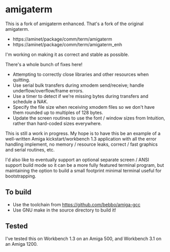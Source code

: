 amigaterm
=========

This is a fork of amigaterm enhanced.  That's a fork of
the original amigaterm.

* https://aminet/package/comm/term/amigaterm
* https://aminet/package/comm/term/amigaterm_enh

I'm working on making it as correct and stable as possible.

There's a whole bunch of fixes here!

* Attempting to correctly close libraries and other resources when
  quitting.
* Use serial bulk transfers during xmodem send/receive; handle
  underflow/overflow/frame errors.
* Use a timer to detect if we're missing bytes during transfers and
  schedule a NAK.
* Specify the file size when receiving xmodem files so we don't
  have them rounded up to multiples of 128 bytes.
* Update the screen routines to use the font / window sizes from
  Intuition, rather than hard-coded sizes everywhere.

This is still a work in progress.  My hope is to have this be
an example of a well-written Amiga kickstart/workbench 1.3 application
with all the error handling implement, no memory / resource leaks,
correct / fast graphics and serial routines, etc.

I'd also like to eventually support an optional separate screen / ANSI
support build mode so it can be a more fully featured terminal program,
but maintaining the option to build a small footprint minimal terminal
useful for bootstrapping.

To build
--------

* Use the toolchain from https://github.com/bebbo/amiga-gcc
* Use GNU make in the source directory to build it!

Tested
------

I've tested this on Workbench 1.3 on an Amiga 500, and Workbench 3.1
on an Amiga 1200.
